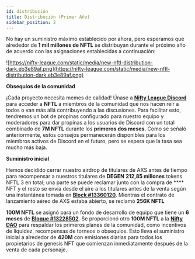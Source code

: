 ```yaml
---
id: distribución
title: Distribución (Primer Año)
sidebar_position: 2
---
```


No hay un suministro máximo establecido por ahora, pero esperamos que alrededor de **1 mil millones de NFTL** se distribuyan durante el próximo año de acuerdo con las asignaciones establecidas a continuación:

![https://nifty-league.com/static/media/new-nftl-distribution-dark.eb3e89af.png](https://nifty-league.com/static/media/new-nftl-distribution-dark.eb3e89af.png)

**Obsequios de la comunidad**

¡Cada proyecto necesita memes de calidad! Únase a **[Nifty League Discord](https://discord.gg/niftyleague)** para acceder a **NFTL** a miembros de la comunidad que nos hacen reír a todos o van más allá contribuyendo a las discusiones. Para facilitar esto, tendremos un bot de propinas configurado para nuestro equipo y moderadores para dar propinas a los usuarios de Discord con un total combinado de **7M NFTL** durante los **primeros dos meses**. Como se señaló anteriormente, estos consejos permanecerán disponibles para los miembros activos de Discord en el futuro, pero se espera que la tasa sea mucho más baja.

**Suministro inicial**

Hemos decidido cerrar nuestro airdrop de titulares de AXS antes de tiempo para recompensar a nuestros titulares de **DEGEN** **212,85 millones** tokens NFTL 3 en total; una parte se puede reclamar junto con la compra de **** NFT y el resto se envía desde el aire a los titulares antes de la venta según una instantánea tomada en **[Block #13360120](https://etherscan.io/block/13360120)**. Mientras el contrato de lanzamiento aéreo de AXS estaba abierto, se reclamó **256K NFTL**

**100M NFTL** se asignó para un fondo de desarrollo de equipo que tiene un **6 meses** de **[Bloque #13228502](https://etherscan.io/tx/0x3649b00464903b78608f8de9308aec339ecd7446f1dc2de26a9913d2d5468ecf)**. Se proporcionó otro **100M NFTL** a la **[Nifty DAO](https://etherscan.io/address/0xd06ae6fb7eade890f3e295d69a6679380c9456c1)** para respaldar los primeros planes de la comunidad, como incentivos de liquidez, recompensas de torneos o obsequios. Esto lleva el suministro inicial a alrededor de **420M** con emisiones diarias para todos los propietarios de genesis NFT que comienzan inmediatamente después de la venta de cada personaje.
